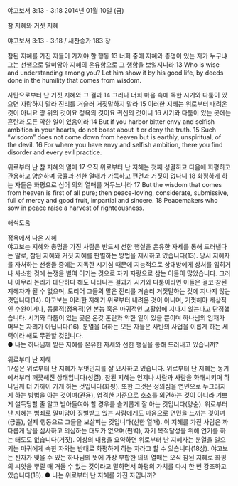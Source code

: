야고보서 3:13 - 3:18 
2014년 01월 10일 (금)

참 지혜와 거짓 지혜



야고보서 3:13 - 3:18 / 새찬송가 183 장


참된 지혜를 가진 자들이 가져야 할 행동
13 너희 중에 지혜와 총명이 있는 자가 누구냐 그는 선행으로 말미암아 지혜의 온유함으로 그 행함을 보일지니라
13 Who is wise and understanding among you? Let him show it by his good life, by deeds done in the humility that comes from wisdom.  

사탄으로부터 난 거짓 지혜와 그 결과 
14 그러나 너희 마음 속에 독한 시기와 다툼이 있으면 자랑하지 말라 진리를 거슬러 거짓말하지 말라 15 이러한 지혜는 위로부터 내려온 것이 아니요 땅 위의 것이요 정욕의 것이요 귀신의 것이니 16 시기와 다툼이 있는 곳에는 혼란과 모든 악한 일이 있음이라
14 But if you harbor bitter envy and selfish ambition in your hearts, do not boast about it or deny the truth. 15 Such “wisdom” does not come down from heaven but is earthly, unspiritual, of the devil. 16 For where you have envy and selfish ambition, there you find disorder and every evil practice.   

위로부터 난 참 지혜의 열매 
17 오직 위로부터 난 지혜는 첫째 성결하고 다음에 화평하고 관용하고 양순하며 긍휼과 선한 열매가 가득하고 편견과 거짓이 없나니 18 화평하게 하는 자들은 화평으로 심어 의의 열매를 거두느니라
17 But the wisdom that comes from heaven is first of all pure; then peace-loving, considerate, submissive, full of mercy and good fruit, impartial and sincere. 18 Peacemakers who sow in peace raise a harvest of righteousness.

해석도움





정욕에서 나온 지혜  
야고보는 지혜와 총명을 가진 사람은 반드시 선한 행실을 온유한 자세를 통해 드러낸다는 말로, 참된 지혜와 거짓 지혜를 판별하는 방법을 제시하고 있습니다(13). 당시 지혜자를 자처하는 선생들 중에는 지독한 시기심 때문에 지능적으로 상대방에게 상처를 입히거나 사소한 것에 논쟁을 벌여 이기는 것으로 자기 자랑으로 삼는 이들이 많았습니다. 그러나 아무리 논리가 대단하다 해도 나타나는 결과가 시기와 다툼이라면 이들은 결코 참된 지혜자가 될 수 없으며, 도리어 그들의 말은 진리를 거슬러 거짓말하는 것에 지나지 않는 것입니다(14). 야고보는 이러한 지혜가 위로부터 내려온 것이 아니며, 기껏해야 세상적인 수완이거나, 동물적(정욕적)인 본능 혹은 마귀적인 교활함에 지나지 않는다고 단정했습니다. 시기와 다툼이 있는 곳은 온갖 혼란과 악한 일이 있을 뿐이며 하나님의 임재가 머무는 자리가 아닙니다(16). 분열을 더하는 모든 자들은 사탄의 사업을 이롭게 하는 세력이라 해도 무관할 것입니다.  
● 나는 하나님께 받은 지혜를 온유한 자세와 선한 행실을 통해 드러내고 있습니까? 

위로부터 난 지혜  
17절은 위로부터 난 지혜가 무엇인지를 잘 묘사하고 있습니다. 위로부터 난 지혜는 동기에서부터 깨끗해진 상태입니다(성결). 참된 지혜는 언제나 사람과 사람을 화해시키며 하나님께 더 가까이 가게 하는 것입니다(화평). 또한 그것은 정의심을 연민으로 누그러지게 하는 방법을 아는 것이며(관용), 엄격한 기준으로 호소를 외면하는 것이 아니라 기쁘게 설득당할 줄 알고 받아들여야 할 경우를 슬기롭게 잘 아는 것입니다(양순). 위로부터 난 지혜는 범죄로 말미암아 징벌받고 있는 사람에게도 마음으로 연민을 느끼는 것이며(긍휼), 실제 행동으로 그들을 보살피는 것입니다(선한 열매). 이 지혜를 가진 사람은 까다롭게 남을 심사하고 의심하는 태도가 없으며(편벽), 자기 목적달성을 위해 연기를 하는 태도도 없습니다(거짓). 이상의 내용을 요약하면 위로부터 난 지혜자는 분열을 일으키는 마귀에게 속한 자와는 반대로 화평하게 하는 자라고 할 수 있습니다(18상). 야고보는 신자가 맺을 수 있는 하나님의 뜻에 가장 부합한 의의 열매는 오직 참된 지혜로 화평의 씨앗을 뿌릴 때 거둘 수 있는 것이라고 말하면서 화평의 가치를 다시 한 번 강조하고 있습니다(18). 
● 나는 위로부터 난 지혜를 가진 자입니까?